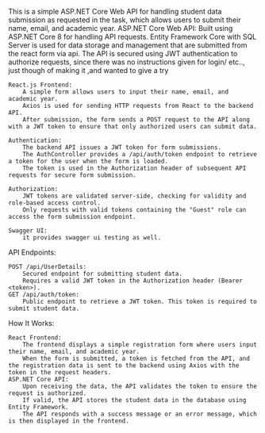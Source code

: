 This is a simple ASP.NET Core Web API for handling student data submission as requested in the task, which allows users to submit their name, email, and academic year. 
ASP.NET Core Web API:
Built using ASP.NET Core 8 for handling API requests.
Entity Framework Core with SQL Server is used for data storage and management that are submitted from the react form via api.
The API is secured using JWT  authentication to authorize requests, since there was no instructions given for login/ etc.., just though of making it ,and wanted to give a try

    React.js Frontend:
        A simple form allows users to input their name, email, and academic year.
        Axios is used for sending HTTP requests from React to the backend API.
        After submission, the form sends a POST request to the API along with a JWT token to ensure that only authorized users can submit data.

    Authentication:
        The backend API issues a JWT token for form submissions.
        The AuthController provides a /api/auth/token endpoint to retrieve a token for the user when the form is loaded.
        The token is used in the Authorization header of subsequent API requests for secure form submission.

    Authorization:
        JWT tokens are validated server-side, checking for validity and role-based access control.
        Only requests with valid tokens containing the "Guest" role can access the form submission endpoint.

    Swagger UI:
        it provides swagger ui testing as well.

API Endpoints:

    POST /api/UserDetails:
        Secured endpoint for submitting student data.
        Requires a valid JWT token in the Authorization header (Bearer <token>).
    GET /api/auth/token:
        Public endpoint to retrieve a JWT token. This token is required to submit student data.

How It Works:

    React Frontend:
        The frontend displays a simple registration form where users input their name, email, and academic year.
        When the form is submitted, a token is fetched from the API, and the registration data is sent to the backend using Axios with the token in the request headers.
    ASP.NET Core API:
        Upon receiving the data, the API validates the token to ensure the request is authorized.
        If valid, the API stores the student data in the database using Entity Framework.
        The API responds with a success message or an error message, which is then displayed in the frontend.
